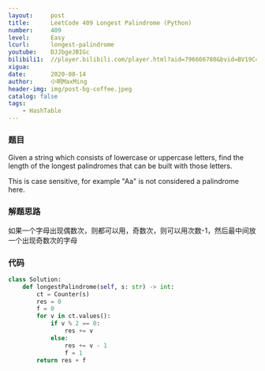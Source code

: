 ```yaml
---
layout:     post
title:      LeetCode 409 Longest Palindrome (Python)
number:     409
level:      Easy
lcurl:      longest-palindrome
youtube:    DJJbgeJBIGc
bilibili1:  //player.bilibili.com/player.html?aid=796666780&bvid=BV19C4y1479a&cid=224315291&page=1
xigua:      
date:       2020-08-14
author:     小明MaxMing
header-img: img/post-bg-coffee.jpeg
catalog: false
tags:
    - HashTable
---
```


### 题目

Given a string which consists of lowercase or uppercase letters, find the length of the longest palindromes that can be built with those letters.

This is case sensitive, for example "Aa" is not considered a palindrome here.

### 解题思路

如果一个字母出现偶数次，则都可以用，奇数次，则可以用次数-1，然后最中间放一个出现奇数次的字母

### 代码
```python
class Solution:
    def longestPalindrome(self, s: str) -> int:
        ct = Counter(s)
        res = 0
        f = 0
        for v in ct.values():
            if v % 2 == 0:
                res += v
            else:
                res += v - 1
                f = 1
        return res + f
```
